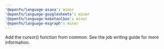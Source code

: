 ```yaml
---
'@openfn/language-asana': minor
'@openfn/language-googlesheets': minor
'@openfn/language-kobotoolbox': minor
'@openfn/language-msgraph': minor
---
```


Add the cursor() function from common. See the job writing guide for more
information.
